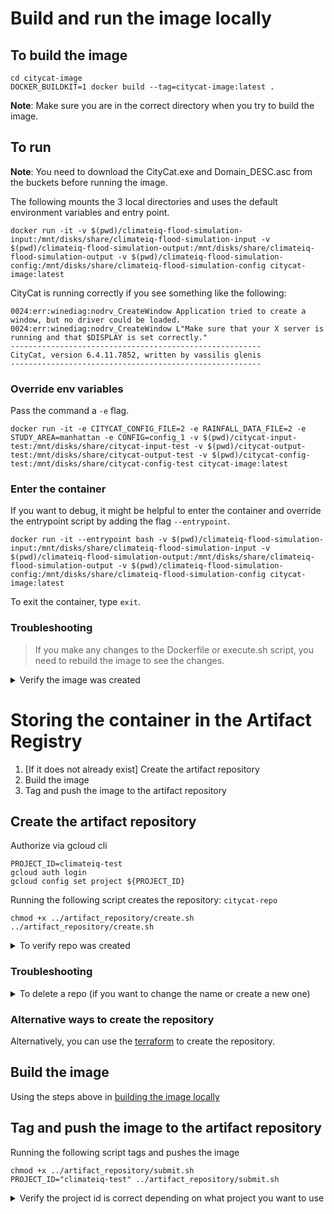 # Build and run the image locally

## To build the image

```
cd citycat-image
DOCKER_BUILDKIT=1 docker build --tag=citycat-image:latest .
```

**Note**: Make sure you are in the correct directory when you try to build the image.

## To run

**Note**: You need to download the CityCat.exe and Domain_DESC.asc from the buckets before running the image.

The following mounts the 3 local directories and uses the default environment variables and entry point.
```
docker run -it -v $(pwd)/climateiq-flood-simulation-input:/mnt/disks/share/climateiq-flood-simulation-input -v $(pwd)/climateiq-flood-simulation-output:/mnt/disks/share/climateiq-flood-simulation-output -v $(pwd)/climateiq-flood-simulation-config:/mnt/disks/share/climateiq-flood-simulation-config citycat-image:latest 
```

CityCat is running correctly if you see something like the following:
```
0024:err:winediag:nodrv_CreateWindow Application tried to create a window, but no driver could be loaded.
0024:err:winediag:nodrv_CreateWindow L"Make sure that your X server is running and that $DISPLAY is set correctly."
--------------------------------------------------------
CityCat, version 6.4.11.7852, written by vassilis glenis
--------------------------------------------------------
```

### Override env variables

Pass the command a `-e` flag.
```
docker run -it -e CITYCAT_CONFIG_FILE=2 -e RAINFALL_DATA_FILE=2 -e STUDY_AREA=manhattan -e CONFIG=config_1 -v $(pwd)/citycat-input-test:/mnt/disks/share/citycat-input-test -v $(pwd)/citycat-output-test:/mnt/disks/share/citycat-output-test -v $(pwd)/citycat-config-test:/mnt/disks/share/citycat-config-test citycat-image:latest 
```


### Enter the container

If you want to debug, it might be helpful to enter the container and override the entrypoint script by adding the flag `--entrypoint`.
```
docker run -it --entrypoint bash -v $(pwd)/climateiq-flood-simulation-input:/mnt/disks/share/climateiq-flood-simulation-input -v $(pwd)/climateiq-flood-simulation-output:/mnt/disks/share/climateiq-flood-simulation-output -v $(pwd)/climateiq-flood-simulation-config:/mnt/disks/share/climateiq-flood-simulation-config citycat-image:latest
```

To exit the container, type `exit`.

### Troubleshooting

> If you make any changes to the Dockerfile or execute.sh script, you need to rebuild the image to see the changes.

<details>
  <summary>Verify the image was created</summary>
```
docker images citycat-image
```
</details>

# Storing the container in the Artifact Registry

1. [If it does not already exist] Create the artifact repository
2. Build the image
3. Tag and push the image to the artifact repository

## Create the artifact repository

Authorize via gcloud cli
```shell
PROJECT_ID=climateiq-test
gcloud auth login
gcloud config set project ${PROJECT_ID} 
```

Running the following script creates the repository: `citycat-repo`
```shell
chmod +x ../artifact_repository/create.sh 
../artifact_repository/create.sh
```

<details>
  <summary>To verify repo was created</summary>
```
gcloud artifacts repositories list
```
</details>

### Troubleshooting

<details>
  <summary>To delete a repo (if you want to change the name or create a new one)</summary>
```
gcloud artifacts repositories delete citycat-repo --location=us-central1
```
</details>

### Alternative ways to create the repository

Alternatively, you can use the [terraform](../terraform/README.md) to create the repository.

## Build the image
Using the steps above in [building the image locally](#to-build-the-image)

## Tag and push the image to the artifact repository

Running the following script tags and pushes the image

```shell
chmod +x ../artifact_repository/submit.sh 
PROJECT_ID="climateiq-test" ../artifact_repository/submit.sh
```

<details>
  <summary>Verify the project id is correct depending on what project you want to use</summary>

If you are getting `denied: Permission "artifactregistry.repositories.uploadArtifacts" denied on resource "X"`, make sure the project id (PROJECT_ID) env variable is set to the correct one.

You can also try the following
```
gcloud config set project ${PROJECT_ID}
gcloud auth login application-default
gcloud auth configure-docker ${LOCATION}-docker.pkg.dev
```

</details>
